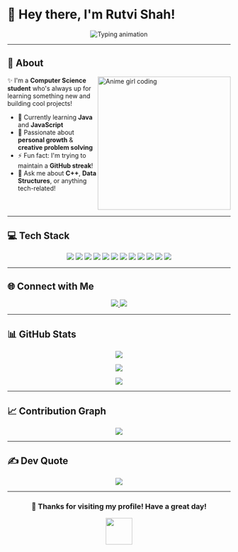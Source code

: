 # 🌸 Hey there, I'm Rutvi Shah!  

<p align="center">
  <img src="https://readme-typing-svg.herokuapp.com?font=Fira+Code&size=24&duration=3000&pause=800&color=00FFFF&center=true&vCenter=true&width=600&lines=Welcome+to+my+GitHub+profile+💚;Breaking+code+%7C+Building+dreams+🚀;Always+learning+%7C+Always+growing+🌱" alt="Typing animation" />
</p>

---

## 💫 About 

<img align="right" src="https://media.giphy.com/media/L1R1tvI9svkIWwpVYr/giphy.gif" width="300" alt="Anime girl coding" />

✨ I'm a **Computer Science student** who's always up for learning something new and building cool projects!  

- 🔭 Currently learning **Java** and **JavaScript**  
- 🌱 Passionate about **personal growth** & **creative problem solving**  
- ⚡ Fun fact: I'm trying to maintain a **GitHub streak**!  
- 💬 Ask me about **C++**, **Data Structures**, or anything tech-related!  

<br clear="right"/>

---

## 💻 Tech Stack  

<div align="center">  
  <img src="https://img.shields.io/badge/C-111827?style=for-the-badge&logo=c&logoColor=white" /> 
  <img src="https://img.shields.io/badge/C++-111827?style=for-the-badge&logo=c%2B%2B&logoColor=white" /> 
  <img src="https://img.shields.io/badge/Java-111827?style=for-the-badge&logo=openjdk&logoColor=white" /> 
  <img src="https://img.shields.io/badge/JavaScript-111827?style=for-the-badge&logo=javascript&logoColor=white" /> 
  <img src="https://img.shields.io/badge/HTML5-111827?style=for-the-badge&logo=html5&logoColor=white" /> 
  <img src="https://img.shields.io/badge/CSS3-111827?style=for-the-badge&logo=css3&logoColor=white" />  
  <img src="https://img.shields.io/badge/PHP-111827?style=for-the-badge&logo=php&logoColor=white" /> 
  <img src="https://img.shields.io/badge/Vercel-111827?style=for-the-badge&logo=vercel&logoColor=white" /> 
  <img src="https://img.shields.io/badge/Canva-111827?style=for-the-badge&logo=canva&logoColor=white" /> 
  <img src="https://img.shields.io/badge/Git-111827?style=for-the-badge&logo=git&logoColor=white" /> 
  <img src="https://img.shields.io/badge/GitHub-111827?style=for-the-badge&logo=github&logoColor=white" /> 
  <img src="https://img.shields.io/badge/Notion-111827?style=for-the-badge&logo=notion&logoColor=white" /> 
</div>

---

## 🌐 Connect with Me  

<div align="center">
  <a href="https://www.linkedin.com/in/rutvi-shah-55b72b317">
    <img src="https://img.shields.io/badge/LinkedIn-0077B5?logo=linkedin&logoColor=white&style=for-the-badge"/>
  </a>
  <a href="mailto:shahrutvi020@gmail.com">
    <img src="https://img.shields.io/badge/Email-D14836?logo=gmail&logoColor=white&style=for-the-badge"/>
  </a>
</div>

---

## 📊 GitHub Stats  

<p align="center">
  <img src="https://streak-stats.demolab.com?user=RutviShah2&theme=tokyonight&hide_border=true" />
</p>

<p align="center">
  <img src="https://github-readme-stats.vercel.app/api?username=RutviShah2&show_icons=true&theme=tokyonight&hide_border=true" />
</p>

<p align="center">
  <img src="https://github-readme-stats.vercel.app/api/top-langs/?username=RutviShah2&theme=tokyonight&hide_border=true&layout=compact&langs_count=8" />
</p>

---

## 📈 Contribution Graph  

<p align="center">
  <img src="https://github-readme-activity-graph.vercel.app/graph?username=RutviShah2&theme=tokyo-night&hide_border=true&area=true&point=00FFFF" />
</p>

---

## ✍ Dev Quote  

<p align="center">
  <img src="https://quotes-github-readme.vercel.app/api?type=horizontal&theme=tokyonight" />
</p>

---

<div align="center">  

  ### 💚 Thanks for visiting my profile! Have a great day!  

  <img src="https://media.giphy.com/media/v1.Y2lkPTc5MGI3NjExYWF6bGVtdmtrNWg4N2NyZmV6M2NuYjZjamplbGVkdGprd3JsNWtzaCZlcD12MV9pbnRlcm5hbF9naWZfYnlfaWQmY3Q9Zw/LnQjpWaON8nhr21vNW/giphy.gif" width="60">  

</div>
